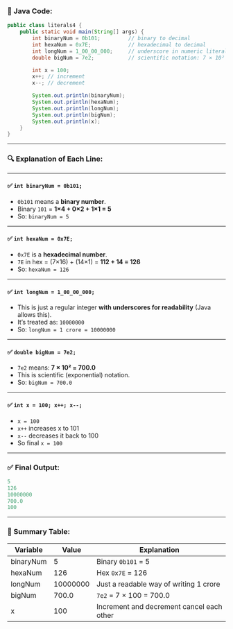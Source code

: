 ### 🔷 Java Code:

```java
public class literals4 {
    public static void main(String[] args) {
        int binaryNum = 0b101;         // binary to decimal
        int hexaNum = 0x7E;            // hexadecimal to decimal
        int longNum = 1_00_00_000;     // underscore in numeric literals (for readability)
        double bigNum = 7e2;           // scientific notation: 7 × 10²

        int x = 100;
        x++; // increment
        x--; // decrement

        System.out.println(binaryNum);
        System.out.println(hexaNum);
        System.out.println(longNum);
        System.out.println(bigNum);
        System.out.println(x);
    }
}
```

---

### 🔍 Explanation of Each Line:

---

#### ✅ `int binaryNum = 0b101;`

* `0b101` means a **binary number**.
* Binary `101` = **1×4 + 0×2 + 1×1 = 5**
* So: `binaryNum = 5`

---

#### ✅ `int hexaNum = 0x7E;`

* `0x7E` is a **hexadecimal number**.
* `7E` in hex = (7×16) + (14×1) = **112 + 14 = 126**
* So: `hexaNum = 126`

---

#### ✅ `int longNum = 1_00_00_000;`

* This is just a regular integer **with underscores for readability** (Java allows this).
* It’s treated as: `10000000`
* So: `longNum = 1 crore = 10000000`

---

#### ✅ `double bigNum = 7e2;`

* `7e2` means: **7 × 10² = 700.0**
* This is scientific (exponential) notation.
* So: `bigNum = 700.0`

---

#### ✅ `int x = 100; x++; x--;`

* `x = 100`
* `x++` increases x to 101
* `x--` decreases it back to 100
* So final `x = 100`

---

### ✅ Final Output:

```java
5
126
10000000
700.0
100
```

---

### 📌 Summary Table:

| Variable  | Value    | Explanation                               |
| --------- | -------- | ----------------------------------------- |
| binaryNum | 5        | Binary `0b101` = 5                        |
| hexaNum   | 126      | Hex `0x7E` = 126                          |
| longNum   | 10000000 | Just a readable way of writing 1 crore    |
| bigNum    | 700.0    | `7e2` = 7 × 100 = 700.0                   |
| x         | 100      | Increment and decrement cancel each other |